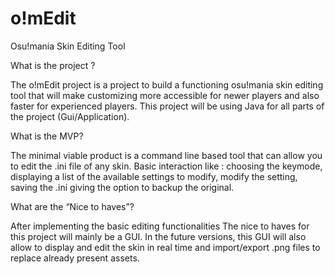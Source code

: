 # o!mEdit
Osu!mania Skin Editing Tool

What is the project ?

The o!mEdit project is a project to build a functioning osu!mania skin editing tool that will make customizing more accessible for newer players and also faster for experienced players. This project will be using Java for all parts of the project (Gui/Application).

What is the MVP?

The minimal viable product is a command line based tool that can allow you to edit the .ini file of any skin. Basic interaction like : choosing the keymode, displaying a list of the available settings to modify, modify the setting, saving the .ini giving the option to backup the original.

What are the “Nice to haves”?

After implementing the basic editing functionalities The nice to haves for this project will mainly be a GUI. In the future versions, this GUI will also allow to display and edit the skin in real time and import/export .png files to replace already present assets.
